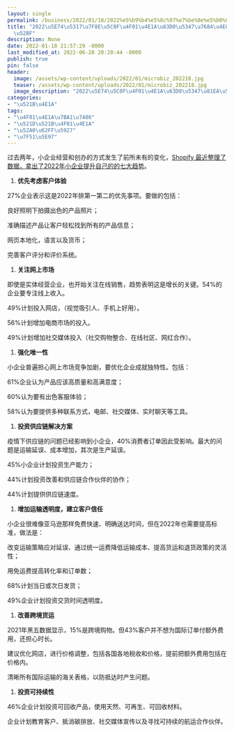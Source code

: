```yaml
---
layout: single
permalink: /business/2022/01/18/2022%e5%b9%b4%e5%8c%97%e7%be%8e%e5%b0%8f%e4%bc%81%e4%b8%9a%e6%8f%90%e5%8d%87%e7%9a%84%e4%b8%83%e5%a4%a7%e8%b6%8b%e5%8a%bf/
title: "2022\u5E74\u5317\u7F8E\u5C0F\u4F01\u4E1A\u63D0\u5347\u7684\u4E03\u5927\u8D8B\
  \u52BF"
description: None
date: 2022-01-18 21:57:29 -0000
last_modified_at: 2022-06-28 20:20:44 -0000
publish: true
pin: false
header:
  image: /assets/wp-content/uploads/2022/01/microbiz_202218.jpg
  teaser: /assets/wp-content/uploads/2022/01/microbiz_202218.jpg
  image_description: "2022\u5E74\u5C0F\u4F01\u4E1A\u63D0\u5347\u81EA\u5DF1\u76847\u5927\u8D8B\u52BF"
categories:
- "\u521B\u4E1A"
tags:
- "\u4F01\u4E1A\u7BA1\u7406"
- "\u521D\u521B\u4F01\u4E1A"
- "\u52A0\u62FF\u5927"
- "\u7F51\u5E97"
---
```

过去两年，小企业经营和创办的方式发生了前所未有的变化，[Shopify 最近整理了数据，拿出了2022年小企业提升自己的的七大趋势](https://www.shopify.com/blog/small-business-trends?utm_source=exacttarget&utm_medium=email&utm_campaign=blog&utm_content=ecommerce_blog_3)。

  1. **优先考虑客户体验**

27%企业表示这是2022年排第一第二的优先事项。要做的包括：

良好照明下拍摄出色的产品照片；

准确描述产品让客户轻松找到所有的产品信息；

网页本地化，语言以及货币；

完善客户评分和评价系统。

  1. **关注网上市场**

即使是实体经营企业，也开始关注在线销售，趋势表明这是增长的关键。54%的企业要专注线上收入。

49%计划投入网店，（视觉吸引人、手机上好用）。

56%计划增加电商市场的投入。

49%计划增加社交媒体投入（社交购物整合、在线社区、网红合作）。

  1. **强化唯一性**

小企业普遍担心网上市场竞争加剧，要优化企业成就独特性。包括：

61%企业认为产品应该高质量和高满意度；

60%认为要有出色客服体验；

58%认为要提供多种联系方式，电邮、社交媒体、实时聊天等工具。

  1. **投资供应链解决方案**

疫情下供应链的问题已经影响到小企业，40%消费者订单因此受影响。最大的问题是运输延误、成本增加，其次是生产延误。

45%小企业计划投资生产能力；

44%计划投资改善和供应链合作伙伴的协作；

44%计划提供供应链速度。

  1. **增加运输透明度，建立客户信任**

小企业很难像亚马逊那样免费快速、明确送达时间，但在2022年也需要提高标准，做法是：

改变运输策略应对延误、通过统一运费降低运输成本、提高货运和退货政策的灵活性；

用免运费提高转化率和订单数；

68%计划当日或次日发货；

49%企业计划投资交货时间透明度。

  1. **改善跨境货运**

2021年黑五数据显示，15%是跨境购物。但43%客户并不想为国际订单付额外费用，还担心时长。

建议优化网店，进行价格调整，包括各国各地税收和价格，提前把额外费用包括在价格内。

清晰所有国际运输的海关表格，以防抵达时产生问题。

  1. **投资可持续性**

46%企业计划投资可回收产品，使用天然、可再生、可回收材料。

企业计划教育客户、抵消碳排放、社交媒体宣传以及寻找可持续的航运合作伙伴。

